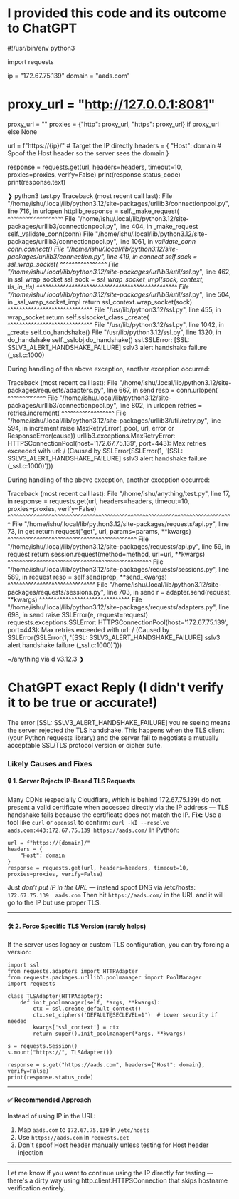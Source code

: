 # I provided this code and its outcome to ChatGPT
#!/usr/bin/env python3

import requests

ip = "172.67.75.139"
domain = "aads.com"

# proxy_url = "http://127.0.0.1:8081"
proxy_url = ""
proxies = {"http": proxy_url, "https": proxy_url} if proxy_url else None

url = f"https://{ip}/"  # Target the IP directly
headers = {
    "Host": domain  # Spoof the Host header so the server sees the domain
}

response = requests.get(url, headers=headers, timeout=10, proxies=proxies, verify=False)
print(response.status_code)
print(response.text)

❯ python3 test.py
Traceback (most recent call last):
  File "/home/ishu/.local/lib/python3.12/site-packages/urllib3/connectionpool.py", line 716, in urlopen
    httplib_response = self._make_request(
                       ^^^^^^^^^^^^^^^^^^^
  File "/home/ishu/.local/lib/python3.12/site-packages/urllib3/connectionpool.py", line 404, in _make_request
    self._validate_conn(conn)
  File "/home/ishu/.local/lib/python3.12/site-packages/urllib3/connectionpool.py", line 1061, in _validate_conn
    conn.connect()
  File "/home/ishu/.local/lib/python3.12/site-packages/urllib3/connection.py", line 419, in connect
    self.sock = ssl_wrap_socket(
                ^^^^^^^^^^^^^^^^
  File "/home/ishu/.local/lib/python3.12/site-packages/urllib3/util/ssl_.py", line 462, in ssl_wrap_socket
    ssl_sock = _ssl_wrap_socket_impl(sock, context, tls_in_tls)
               ^^^^^^^^^^^^^^^^^^^^^^^^^^^^^^^^^^^^^^^^^^^^^^^^
  File "/home/ishu/.local/lib/python3.12/site-packages/urllib3/util/ssl_.py", line 504, in _ssl_wrap_socket_impl
    return ssl_context.wrap_socket(sock)
           ^^^^^^^^^^^^^^^^^^^^^^^^^^^^^
  File "/usr/lib/python3.12/ssl.py", line 455, in wrap_socket
    return self.sslsocket_class._create(
           ^^^^^^^^^^^^^^^^^^^^^^^^^^^^^
  File "/usr/lib/python3.12/ssl.py", line 1042, in _create
    self.do_handshake()
  File "/usr/lib/python3.12/ssl.py", line 1320, in do_handshake
    self._sslobj.do_handshake()
ssl.SSLError: [SSL: SSLV3_ALERT_HANDSHAKE_FAILURE] sslv3 alert handshake failure (_ssl.c:1000)

During handling of the above exception, another exception occurred:

Traceback (most recent call last):
  File "/home/ishu/.local/lib/python3.12/site-packages/requests/adapters.py", line 667, in send
    resp = conn.urlopen(
           ^^^^^^^^^^^^^
  File "/home/ishu/.local/lib/python3.12/site-packages/urllib3/connectionpool.py", line 802, in urlopen
    retries = retries.increment(
              ^^^^^^^^^^^^^^^^^^
  File "/home/ishu/.local/lib/python3.12/site-packages/urllib3/util/retry.py", line 594, in increment
    raise MaxRetryError(_pool, url, error or ResponseError(cause))
urllib3.exceptions.MaxRetryError: HTTPSConnectionPool(host='172.67.75.139', port=443): Max retries exceeded with url: / (Caused by SSLError(SSLError(1, '[SSL: SSLV3_ALERT_HANDSHAKE_FAILURE] sslv3 alert handshake failure (_ssl.c:1000)')))

During handling of the above exception, another exception occurred:

Traceback (most recent call last):
  File "/home/ishu/anything/test.py", line 17, in <module>
    response = requests.get(url, headers=headers, timeout=10, proxies=proxies, verify=False)
               ^^^^^^^^^^^^^^^^^^^^^^^^^^^^^^^^^^^^^^^^^^^^^^^^^^^^^^^^^^^^^^^^^^^^^^^^^^^^^
  File "/home/ishu/.local/lib/python3.12/site-packages/requests/api.py", line 73, in get
    return request("get", url, params=params, **kwargs)
           ^^^^^^^^^^^^^^^^^^^^^^^^^^^^^^^^^^^^^^^^^^^^
  File "/home/ishu/.local/lib/python3.12/site-packages/requests/api.py", line 59, in request
    return session.request(method=method, url=url, **kwargs)
           ^^^^^^^^^^^^^^^^^^^^^^^^^^^^^^^^^^^^^^^^^^^^^^^^^
  File "/home/ishu/.local/lib/python3.12/site-packages/requests/sessions.py", line 589, in request
    resp = self.send(prep, **send_kwargs)
           ^^^^^^^^^^^^^^^^^^^^^^^^^^^^^^
  File "/home/ishu/.local/lib/python3.12/site-packages/requests/sessions.py", line 703, in send
    r = adapter.send(request, **kwargs)
        ^^^^^^^^^^^^^^^^^^^^^^^^^^^^^^^
  File "/home/ishu/.local/lib/python3.12/site-packages/requests/adapters.py", line 698, in send
    raise SSLError(e, request=request)
requests.exceptions.SSLError: HTTPSConnectionPool(host='172.67.75.139', port=443): Max retries exceeded with url: / (Caused by SSLError(SSLError(1, '[SSL: SSLV3_ALERT_HANDSHAKE_FAILURE] sslv3 alert handshake failure (_ssl.c:1000)')))

~/anything via  v3.12.3
❯


# ChatGPT exact Reply (I didn't verify it to be true or accurate!)
The error [SSL: SSLV3_ALERT_HANDSHAKE_FAILURE] you're seeing means the server rejected the TLS handshake. This happens when the TLS client (your Python requests library) and the server fail to negotiate a mutually acceptable SSL/TLS protocol version or cipher suite.
### Likely Causes and Fixes
#### 🔒 1. Server Rejects IP-Based TLS Requests
Many CDNs (especially Cloudflare, which is behind 172.67.75.139) do not present a valid certificate when accessed directly via the IP address — TLS handshake fails because the certificate does not match the IP.
**Fix:**
Use a tool like `curl` or `openssl` to confirm:
`curl -kI --resolve aads.com:443:172.67.75.139 https://aads.com/`
In Python:
```
url = f"https://{domain}/"
headers = {
    "Host": domain
}
response = requests.get(url, headers=headers, timeout=10, proxies=proxies, verify=False)

```
Just *don’t put IP in the URL* — instead spoof DNS via /etc/hosts:
`172.67.75.139  aads.com`
Then hit `https://aads.com/` in the URL and it will go to the IP but use proper TLS.

----------

#### 🛠️ 2. Force Specific TLS Version (rarely helps)
If the server uses legacy or custom TLS configuration, you can try forcing a version:
```
import ssl
from requests.adapters import HTTPAdapter
from requests.packages.urllib3.poolmanager import PoolManager
import requests

class TLSAdapter(HTTPAdapter):
    def init_poolmanager(self, *args, **kwargs):
        ctx = ssl.create_default_context()
        ctx.set_ciphers('DEFAULT@SECLEVEL=1')  # Lower security if needed
        kwargs['ssl_context'] = ctx
        return super().init_poolmanager(*args, **kwargs)

s = requests.Session()
s.mount("https://", TLSAdapter())

response = s.get("https://aads.com", headers={"Host": domain}, verify=False)
print(response.status_code)

```

---
#### ✅ Recommended Approach
Instead of using IP in the URL:
1. Map `aads.com` to `172.67.75.139` in `/etc/hosts`
2. Use `https://aads.com` in `requests.get`
3. Don't spoof Host header manually unless testing for Host header injection

---
Let me know if you want to continue using the IP directly for testing — there's a dirty way using http.client.HTTPSConnection that skips hostname verification entirely.

